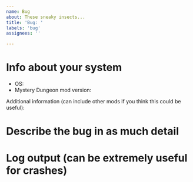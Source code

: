 ```yaml
---
name: Bug
about: These sneaky insects...
title: 'Bug: '
labels: 'bug'
assignees: ''

---
```


# Info about your system
- OS:
- Mystery Dungeon mod version:

Additional information (can include other mods if you think this could be useful):

# Describe the bug in as much detail


# Log output (can be extremely useful for crashes)
